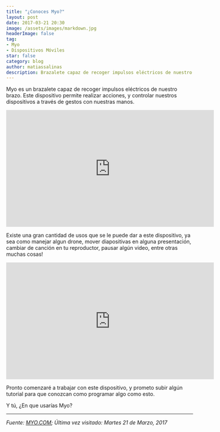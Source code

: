 ```yaml
---
title: "¿Conoces Myo?"
layout: post
date: 2017-03-21 20:30
image: /assets/images/markdown.jpg
headerImage: false
tag:
- Myo
- Dispositivos Móviles
star: false
category: blog
author: matiassalinas
description: Brazalete capaz de recoger impulsos eléctricos de nuestro brazo
---
```


Myo es un brazalete capaz de recoger impulsos eléctricos de nuestro brazo. Este dispositivo permite realizar acciones, y controlar nuestros dispositivos a través de gestos con nuestras manos.

<iframe width="560" height="315" src="https://www.youtube.com/embed/oWu9TFJjHaM" frameborder="0" allowfullscreen></iframe>

Existe una gran cantidad de usos que se le puede dar a este dispositivo, ya sea como manejar algun drone, mover diapositivas en alguna presentación, cambiar de canción en tu reproductor, pausar algún video, entre otras muchas cosas!

<iframe width="560" height="315" src="https://www.youtube.com/embed/te1RBQQlHz4" frameborder="0" allowfullscreen></iframe>

Pronto comenzaré a trabajar con este dispositivo, y prometo subir algún tutorial para que conozcan como programar algo como esto.

Y tú, ¿En que usarías Myo?

---

<i>Fuente: [MYO.COM](https://www.myo.com/); Última vez visitado: Martes 21 de Marzo, 2017</i><BR>
